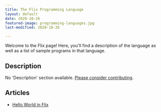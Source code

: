 ```yaml
---
title: The Flix Programming Language
layout: default
date: 2020-10-26
featured-image: programming-languages.jpg
last-modified: 2020-10-26

---
```


Welcome to the Flix page! Here, you'll find a description of the language as well as a list of sample programs in that language.

## Description

No 'Description' section available. [Please consider contributing](https://github.com/TheRenegadeCoder/sample-programs-website).

## Articles

- [Hello World in Flix](https://sampleprograms.io/projects/hello-world/flix)
